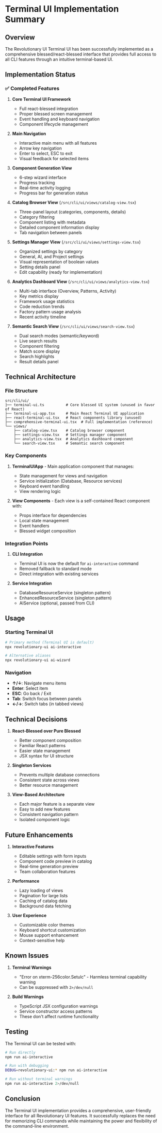 # Terminal UI Implementation Summary

## Overview
The Revolutionary UI Terminal UI has been successfully implemented as a comprehensive blessed/react-blessed interface that provides full access to all CLI features through an intuitive terminal-based UI.

## Implementation Status

### ✅ Completed Features

1. **Core Terminal UI Framework**
   - Full react-blessed integration
   - Proper blessed screen management
   - Event handling and keyboard navigation
   - Component lifecycle management

2. **Main Navigation**
   - Interactive main menu with all features
   - Arrow key navigation
   - Enter to select, ESC to exit
   - Visual feedback for selected items

3. **Component Generation View**
   - 6-step wizard interface
   - Progress tracking
   - Real-time activity logging
   - Progress bar for generation status

4. **Catalog Browser View** (`/src/cli/ui/views/catalog-view.tsx`)
   - Three-panel layout (categories, components, details)
   - Category filtering
   - Component listing with metadata
   - Detailed component information display
   - Tab navigation between panels

5. **Settings Manager View** (`/src/cli/ui/views/settings-view.tsx`)
   - Organized settings by category
   - General, AI, and Project settings
   - Visual representation of boolean values
   - Setting details panel
   - Edit capability (ready for implementation)

6. **Analytics Dashboard View** (`/src/cli/ui/views/analytics-view.tsx`)
   - Multi-tab interface (Overview, Patterns, Activity)
   - Key metrics display
   - Framework usage statistics
   - Code reduction trends
   - Factory pattern usage analysis
   - Recent activity timeline

7. **Semantic Search View** (`/src/cli/ui/views/search-view.tsx`)
   - Dual search modes (semantic/keyword)
   - Live search results
   - Component filtering
   - Match score display
   - Search highlights
   - Result details panel

## Technical Architecture

### File Structure
```
src/cli/ui/
├── terminal-ui.ts          # Core blessed UI system (unused in favor of React)
├── terminal-ui-app.tsx     # Main React Terminal UI application
├── react-terminal-ui.tsx   # React components library (unused)
├── comprehensive-terminal-ui.tsx  # Full implementation (reference)
└── views/
    ├── catalog-view.tsx    # Catalog browser component
    ├── settings-view.tsx   # Settings manager component
    ├── analytics-view.tsx  # Analytics dashboard component
    └── search-view.tsx     # Semantic search component
```

### Key Components

1. **TerminalUIApp** - Main application component that manages:
   - State management for views and navigation
   - Service initialization (Database, Resource services)
   - Keyboard event handling
   - View rendering logic

2. **View Components** - Each view is a self-contained React component with:
   - Props interface for dependencies
   - Local state management
   - Event handlers
   - Blessed widget composition

### Integration Points

1. **CLI Integration**
   - Terminal UI is now the default for `ai-interactive` command
   - Removed fallback to standard mode
   - Direct integration with existing services

2. **Service Integration**
   - DatabaseResourceService (singleton pattern)
   - EnhancedResourceService (singleton pattern)
   - AIService (optional, passed from CLI)

## Usage

### Starting Terminal UI
```bash
# Primary method (Terminal UI is default)
npx revolutionary-ui ai-interactive

# Alternative aliases
npx revolutionary-ui ai-wizard
```

### Navigation
- **↑/↓**: Navigate menu items
- **Enter**: Select item
- **ESC**: Go back / Exit
- **Tab**: Switch focus between panels
- **←/→**: Switch tabs (in tabbed views)

## Technical Decisions

1. **React-Blessed over Pure Blessed**
   - Better component composition
   - Familiar React patterns
   - Easier state management
   - JSX syntax for UI structure

2. **Singleton Services**
   - Prevents multiple database connections
   - Consistent state across views
   - Better resource management

3. **View-Based Architecture**
   - Each major feature is a separate view
   - Easy to add new features
   - Consistent navigation pattern
   - Isolated component logic

## Future Enhancements

1. **Interactive Features**
   - Editable settings with form inputs
   - Component code preview in catalog
   - Real-time generation preview
   - Team collaboration features

2. **Performance**
   - Lazy loading of views
   - Pagination for large lists
   - Caching of catalog data
   - Background data fetching

3. **User Experience**
   - Customizable color themes
   - Keyboard shortcut customization
   - Mouse support enhancement
   - Context-sensitive help

## Known Issues

1. **Terminal Warnings**
   - "Error on xterm-256color.Setulc" - Harmless terminal capability warning
   - Can be suppressed with `2>/dev/null`

2. **Build Warnings**
   - TypeScript JSX configuration warnings
   - Service constructor access patterns
   - These don't affect runtime functionality

## Testing

The Terminal UI can be tested with:
```bash
# Run directly
npm run ai-interactive

# Run with debugging
DEBUG=revolutionary-ui:* npm run ai-interactive

# Run without terminal warnings
npm run ai-interactive 2>/dev/null
```

## Conclusion

The Terminal UI implementation provides a comprehensive, user-friendly interface for all Revolutionary UI features. It successfully replaces the need for memorizing CLI commands while maintaining the power and flexibility of the command-line environment.